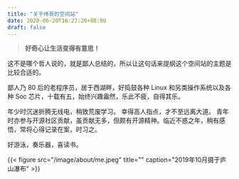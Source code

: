 ```yaml
---
title: "关于伟哥的空间站"
date: 2020-06-20T16:27:20+08:00
draft: false
---
```


> **好奇心让生活变得有意思！** 

这不是哪个哲人说的，就是鄙人总结的，所以让这句话来提纲这个空间站的主题是比较合适的。

鄙人乃 80 后的老程序员，居于西湖畔，好捣鼓各种 Linux 和另类操作系统以及各种 Soc 芯片，十载有五，始终兴趣盎然，乐此不疲，自得其乐。

年少时沉迷折腾无线电，稍致荒废学习。 幸得高人指点，才不至远离大道。 青年时亦参与开源社区贡献，虽贡献无多，但颇有开源精神。临近不惑之年，稍有感悟，常将心得记录在案，时习之。

好游泳，奏乐器，喜读书。 

{{< figure src="/image/about/me.jpeg" title="" caption="2019年10月摄于庐山瀑布" >}}
